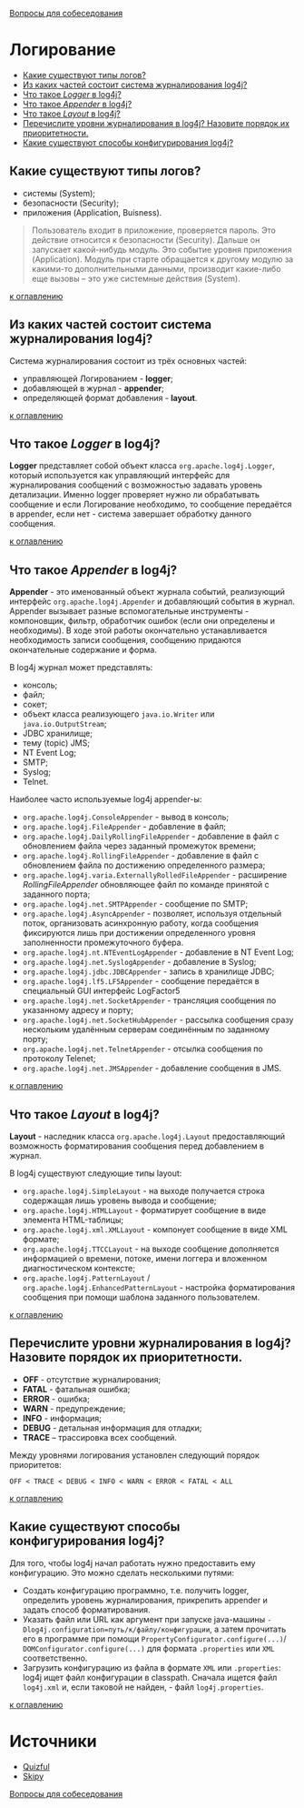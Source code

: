[Вопросы для собеседования](README.md)

# Логирование
+ [Какие существуют типы логов?](#Какие-существуют-типы-логов)
+ [Из каких частей состоит система журналирования log4j?](#Из-каких-частей-состоит-система-журналирования-log4j)
+ [Что такое _Logger_ в log4j?](#Что-такое-Logger-в-log4j)
+ [Что такое _Appender_ в log4j?](#Что-такое-Appender-в-log4j)
+ [Что такое _Layout_ в log4j?](#Что-такое-Layout-в-log4j)
+ [Перечислите уровни журналирования в log4j? Назовите порядок их приоритетности.](#Перечислите-уровни-журналирования-в-log4j-Назовите-порядок-их-приоритетности)
+ [Какие существуют способы конфигурирования log4j?](#Какие-существуют-способы-конфигурирования-log4j)

## Какие существуют типы логов?
+ системы (System);
+ безопасности (Security);
+ приложения (Application, Buisness).

> Пользователь входит в приложение, проверяется пароль. Это действие относится к безопасности (Security). Дальше он запускает какой-нибудь модуль. Это событие уровня приложения (Application). Модуль при старте обращается к другому модулю за какими-то дополнительными данными, производит какие-либо еще вызовы – это уже системные действия (System).

[к оглавлению](#Логирование)

## Из каких частей состоит система журналирования log4j?
Система журналирования состоит из трёх основных частей:

+ управляющей Логированием - __logger__;
+ добавляющей в журнал - __appender__;
+ определяющей формат добавления - __layout__.

[к оглавлению](#Логирование)

## Что такое _Logger_ в log4j?
__Logger__ представляет собой объект класса `org.apache.log4j.Logger`, который используется как управляющий интерфейс для журналирования сообщений с возможностью задавать уровень детализации. Именно logger проверяет нужно ли обрабатывать сообщение и если Логирование необходимо, то сообщение передаётся в appender, если нет - система завершает обработку данного сообщения.

[к оглавлению](#Логирование)

## Что такое _Appender_ в log4j?
__Appender__ - это именованный объект журнала событий, реализующий интерфейс `org.apache.log4j.Appender` и добавляющий события в журнал. Appender вызывает разные вспомогательные инструменты - компоновщик, фильтр, обработчик ошибок (если они определены и необходимы). В ходе этой работы окончательно устанавливается необходимость записи сообщения, сообщению придаются окончательные содержание и форма.

В log4j журнал может представлять:

+ консоль;
+ файл;
+ сокет;
+ объект класса реализующего `java.io.Writer` или `java.io.OutputStream`;
+ JDBC хранилище;
+ тему (topic) JMS;
+ NT Event Log;
+ SMTP;
+ Syslog;
+ Telnet.

Наиболее часто используемые log4j appender-ы:

+ `org.apache.log4j.ConsoleAppender` - вывод в консоль;
+ `org.apache.log4j.FileAppender` - добавление в файл;
+ `org.apache.log4j.DailyRollingFileAppender` - добавление в файл с обновлением файла через заданный промежуток времени;
+ `org.apache.log4j.RollingFileAppender` - добавление в файл с обновлением файла по достижению определенного размера;
+ `org.apache.log4j.varia.ExternallyRolledFileAppender` - расширение _RollingFileAppender_ обновляющее файл по команде принятой с заданного порта;
+ `org.apache.log4j.net.SMTPAppender` - сообщение по SMTP;
+ `org.apache.log4j.AsyncAppender` - позволяет, используя отдельный поток, организовать асинхронную работу, когда сообщения фиксируются лишь при достижении определенного уровня заполненности промежуточного буфера.
+ `org.apache.log4j.nt.NTEventLogAppender` - добавление в NT Event Log;
+ `org.apache.log4j.net.SyslogAppender` - добавление в Syslog;
+ `org.apache.log4j.jdbc.JDBCAppender` - запись в хранилище JDBC;
+ `org.apache.log4j.lf5.LF5Appender` - сообщение передаётся в специальный GUI интерфейс LogFactor5
+ `org.apache.log4j.net.SocketAppender` - трансляция сообщения по указанному адресу и порту;
+ `org.apache.log4j.net.SocketHubAppender` - рассылка сообщения сразу нескольким удалённым серверам соединённым по заданному порту;
+ `org.apache.log4j.net.TelnetAppender` - отсылка сообщения по протоколу Telenet;
+ `org.apache.log4j.net.JMSAppender` - добавление сообщения в JMS.

[к оглавлению](#Логирование)

## Что такое _Layout_ в log4j?
__Layout__ - наследник класса `org.apache.log4j.Layout` предоставляющий возможность форматирования сообщения перед добавлением в журнал.

В log4j существуют следующие типы layout:

+ `org.apache.log4j.SimpleLayout` - на выходе получается строка содержащая лишь уровень вывода и сообщение;
+ `org.apache.log4j.HTMLLayout` - форматирует сообщение в виде элемента HTML-таблицы;
+ `org.apache.log4j.xml.XMLLayout` - компонует сообщение в виде XML формате;
+ `org.apache.log4j.TTCCLayout` - на выходе сообщение дополняется информацией о времени, потоке, имени логгера и вложенном диагностическом контексте;
+ `org.apache.log4j.PatternLayout` / `org.apache.log4j.EnhancedPatternLayout` - настройка форматирования сообщения при помощи шаблона заданного пользователем.

[к оглавлению](#Логирование)

## Перечислите уровни журналирования в log4j? Назовите порядок их приоритетности.
+ __OFF__ - отсутствие журналирования;
+ __FATAL__ - фатальная ошибка;
+ __ERROR__ - ошибка;
+ __WARN__ - предупреждение;
+ __INFO__ - информация;
+ __DEBUG__ - детальная информация для отладки;
+ __TRACE__ – трассировка всех сообщений.

Между уровнями логирования установлен следующий порядок приоритетов:

`OFF < TRACE < DEBUG < INFO < WARN < ERROR < FATAL < ALL`

[к оглавлению](#Логирование)

## Какие существуют способы конфигурирования log4j?
Для того, чтобы log4j начал работать нужно предоставить ему конфигурацию. Это можно сделать несколькими путями:

+ Создать конфигурацию программно, т.е. получить logger, определить уровень журналирования, прикрепить appender и задать способ форматирования.
+ Указать файл или URL как аргумент при запуске java-машины `-Dlog4j.configuration=путь/к/файлу/конфигурации`, а затем прочитать его в программе при помощи `PropertyConfigurator.configure(...)`/ `DOMConfigurator.configure(...)` для формата `.properties` или `XML` соответственно.
+ Загрузить конфигурацию из файла в формате `XML` или `.properties`: log4j ищет файл конфигурации в classpath. Сначала ищется файл `log4j.xml` и, если таковой не найден, -  файл `log4j.properties`.

[к оглавлению](#Логирование)

# Источники
+ [Quizful](http://www.quizful.net/)
+ [Skipy](http://skipy.ru/useful/logging.html#log4j_concepts_logger)

[Вопросы для собеседования](README.md)
